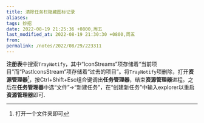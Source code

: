 ```yaml
---
title: 清除任务栏隐藏图标记录
aliases: 
tags: 妙招
date: 2022-08-19 21:25:36 +0800,周五
last_modified_at: 2022-08-19 21:30:30 +0800,周五
from: 
permalink: /notes/2022/08/29/223311
---
```


**注册表**中搜索`TrayNotify`，其中“IconStreams”项存储着“当前项目”而“PastIconsStream”项存储着“过去的项目”。将`TrayNotify`项删除，打开**资源管理器**[^1]，按Ctrl+Shift+Esc组合键调出**任务管理器**，结束**资源管理器**进程。之后在**任务管理器**中选“文件”→“新建任务”，在“创建新任务”中输入explorer以重启**资源管理器**即可.

[^1]: 打开一个文件夹即可
